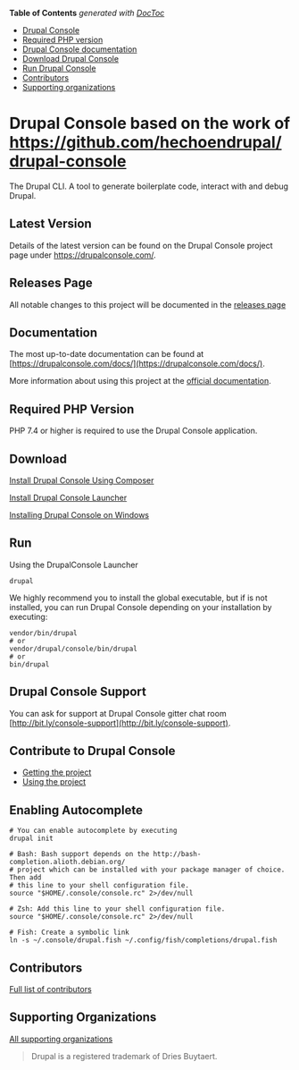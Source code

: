 <!-- START doctoc generated TOC please keep comment here to allow auto update -->
<!-- DON'T EDIT THIS SECTION, INSTEAD RE-RUN doctoc TO UPDATE -->
**Table of Contents**  *generated with [DocToc](https://github.com/thlorenz/doctoc)*

  - [Drupal Console](#drupal-console)
  - [Required PHP version](#required-php-version)
  - [Drupal Console documentation](#documentation)
  - [Download Drupal Console](#download)
  - [Run Drupal Console](#run)
  - [Contributors](#contributors)
  - [Supporting organizations](#supporting-organizations)

<!-- END doctoc generated TOC please keep comment here to allow auto update -->

Drupal Console based on the work of https://github.com/hechoendrupal/drupal-console
=============================================

The Drupal CLI. A tool to generate boilerplate code, interact with and debug Drupal.

## Latest Version
Details of the latest version can be found on the Drupal Console project page under https://drupalconsole.com/.

## Releases Page
All notable changes to this project will be documented in the [releases page](https://github.com/pinoniq/DrupalConsole/releases)

## Documentation
The most up-to-date documentation can be found at [https://drupalconsole.com/docs/](https://drupalconsole.com/docs/).

More information about using this project at the [official documentation](https://drupalconsole.com/docs/en/using/project).

## Required PHP Version
PHP 7.4 or higher is required to use the Drupal Console application.

## Download 

[Install Drupal Console Using Composer](https://drupalconsole.com/docs/en/getting/composer)

[Install Drupal Console Launcher](https://drupalconsole.com/docs/en/getting/launcher)

[Installing Drupal Console on Windows](https://drupalconsole.com/docs/en/getting/windows)

## Run
Using the DrupalConsole Launcher
```
drupal
``` 

We highly recommend you to install the global executable, but if is not installed, you can run Drupal Console depending on your installation by executing:

```
vendor/bin/drupal
# or
vendor/drupal/console/bin/drupal
# or
bin/drupal
```

## Drupal Console Support
You can ask for support at Drupal Console gitter chat room [http://bit.ly/console-support](http://bit.ly/console-support).

## Contribute to Drupal Console
* [Getting the project](https://drupalconsole.com/docs/en/getting/project)
* [Using the project](https://drupalconsole.com/docs/en/using/project)

## Enabling Autocomplete
```
# You can enable autocomplete by executing
drupal init

# Bash: Bash support depends on the http://bash-completion.alioth.debian.org/
# project which can be installed with your package manager of choice. Then add
# this line to your shell configuration file.
source "$HOME/.console/console.rc" 2>/dev/null

# Zsh: Add this line to your shell configuration file.
source "$HOME/.console/console.rc" 2>/dev/null

# Fish: Create a symbolic link
ln -s ~/.console/drupal.fish ~/.config/fish/completions/drupal.fish
```

## Contributors

[Full list of contributors](https://drupalconsole.com/contributors)

## Supporting Organizations

[All supporting organizations](https://drupalconsole.com/supporting-organizations)

> Drupal is a registered trademark of Dries Buytaert.
